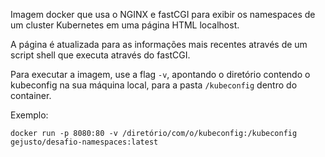 Imagem docker que usa o NGINX e fastCGI para exibir os namespaces de um cluster Kubernetes em uma página HTML localhost.

A página é atualizada para as informações mais recentes através de um script shell que executa através do fastCGI.

Para executar a imagem, use a flag `-v`, apontando o diretório contendo o kubeconfig na sua máquina local, para a pasta `/kubeconfig` dentro do container.

Exemplo:

`docker run -p 8080:80 -v /diretório/com/o/kubeconfig:/kubeconfig gejusto/desafio-namespaces:latest`